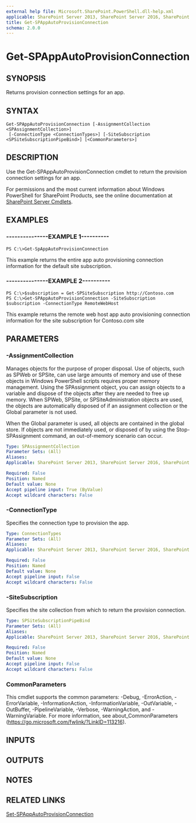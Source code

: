 ```yaml
---
external help file: Microsoft.SharePoint.PowerShell.dll-help.xml
applicable: SharePoint Server 2013, SharePoint Server 2016, SharePoint Server 2019
title: Get-SPAppAutoProvisionConnection
schema: 2.0.0
---
```


# Get-SPAppAutoProvisionConnection

## SYNOPSIS

Returns provision connection settings for an app.



## SYNTAX

```
Get-SPAppAutoProvisionConnection [-AssignmentCollection <SPAssignmentCollection>]
 [-ConnectionType <ConnectionTypes>] [-SiteSubscription <SPSiteSubscriptionPipeBind>] [<CommonParameters>]
```

## DESCRIPTION
Use the Get-SPAppAutoProvisionConnection cmdlet to return the provision connection settings for an app.

For permissions and the most current information about Windows PowerShell for SharePoint Products, see the online documentation at [SharePoint Server Cmdlets](https://docs.microsoft.com/powershell/sharepoint/sharepoint-server/sharepoint-server-cmdlets).

## EXAMPLES

### ---------------EXAMPLE 1---------- 
```
PS C:\>Get-SpAppAutoProvisionConnection
```

This example returns the entire app auto provisioning connection information for the default site subscription.

### ---------------EXAMPLE 2---------- 
```
PS C:\>$subscription = Get-SPSiteSubscription http://Contoso.com
PS C:\>Get-SPAppAutoProvisionConnection -SiteSubscription $subscription -ConnectionType RemoteWebHost
```

This example returns the remote web host app auto provisioning connection information for the site subscription for Contoso.com site

## PARAMETERS

### -AssignmentCollection
Manages objects for the purpose of proper disposal.
Use of objects, such as SPWeb or SPSite, can use large amounts of memory and use of these objects in Windows PowerShell scripts requires proper memory management.
Using the SPAssignment object, you can assign objects to a variable and dispose of the objects after they are needed to free up memory.
When SPWeb, SPSite, or SPSiteAdministration objects are used, the objects are automatically disposed of if an assignment collection or the Global parameter is not used.

When the Global parameter is used, all objects are contained in the global store.
If objects are not immediately used, or disposed of by using the Stop-SPAssignment command, an out-of-memory scenario can occur.

```yaml
Type: SPAssignmentCollection
Parameter Sets: (All)
Aliases: 
Applicable: SharePoint Server 2013, SharePoint Server 2016, SharePoint Server 2019

Required: False
Position: Named
Default value: None
Accept pipeline input: True (ByValue)
Accept wildcard characters: False
```

### -ConnectionType
Specifies the connection type to provision the app.

```yaml
Type: ConnectionTypes
Parameter Sets: (All)
Aliases: 
Applicable: SharePoint Server 2013, SharePoint Server 2016, SharePoint Server 2019

Required: False
Position: Named
Default value: None
Accept pipeline input: False
Accept wildcard characters: False
```

### -SiteSubscription
Specifies the site collection from which to return the provision connection.

```yaml
Type: SPSiteSubscriptionPipeBind
Parameter Sets: (All)
Aliases: 
Applicable: SharePoint Server 2013, SharePoint Server 2016, SharePoint Server 2019

Required: False
Position: Named
Default value: None
Accept pipeline input: False
Accept wildcard characters: False
```

### CommonParameters
This cmdlet supports the common parameters: -Debug, -ErrorAction, -ErrorVariable, -InformationAction, -InformationVariable, -OutVariable, -OutBuffer, -PipelineVariable, -Verbose, -WarningAction, and -WarningVariable. For more information, see about_CommonParameters (https://go.microsoft.com/fwlink/?LinkID=113216).

## INPUTS

## OUTPUTS

## NOTES

## RELATED LINKS

[Set-SPAppAutoProvisionConnection](Set-SPAppAutoProvisionConnection.md)

